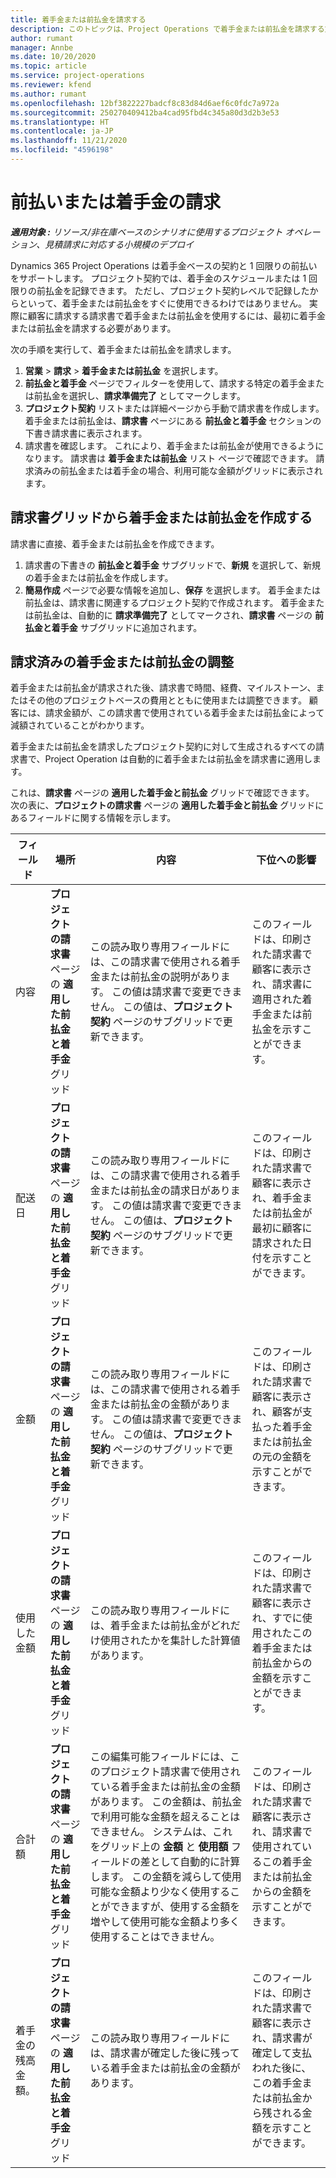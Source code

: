```yaml
---
title: 着手金または前払金を請求する
description: このトピックは、Project Operations で着手金または前払金を請求する方法について説明します。
author: rumant
manager: Annbe
ms.date: 10/20/2020
ms.topic: article
ms.service: project-operations
ms.reviewer: kfend
ms.author: rumant
ms.openlocfilehash: 12bf3822227badcf8c83d84d6aef6c0fdc7a972a
ms.sourcegitcommit: 250270409412ba4cad95fbd4c345a80d3d2b3e53
ms.translationtype: HT
ms.contentlocale: ja-JP
ms.lasthandoff: 11/21/2020
ms.locfileid: "4596198"
---
```

# <a name="invoice-a-retainer-or-an-advance"></a>前払いまたは着手金の請求

_**適用対象 :** リソース/非在庫ベースのシナリオに使用するプロジェクト オペレーション、見積請求に対応する小規模のデプロイ_

Dynamics 365 Project Operations は着手金ベースの契約と 1 回限りの前払いをサポートします。 プロジェクト契約では、着手金のスケジュールまたは 1 回限りの前払金を記録できます。 ただし、プロジェクト契約レベルで記録したからといって、着手金または前払金をすぐに使用できるわけではありません。 実際に顧客に請求する請求書で着手金または前払金を使用するには、最初に着手金または前払金を請求する必要があります。

次の手順を実行して、着手金または前払金を請求します。

1. **営業** > **請求** > **着手金または前払金** を選択します。 
2. **前払金と着手金** ページでフィルターを使用して、請求する特定の着手金または前払金を選択し、**請求準備完了** としてマークします。
3. **プロジェクト契約** リストまたは詳細ページから手動で請求書を作成します。 着手金または前払金は、**請求書** ページにある **前払金と着手金** セクションの下書き請求書に表示されます。
4. 請求書を確認します。 これにより、着手金または前払金が使用できるようになります。 請求書は **着手金または前払金** リスト ページで確認できます。 請求済みの前払金または着手金の場合、利用可能な金額がグリッドに表示されます。

## <a name="create-a-retainer-or-advance-from-the-invoice-grid"></a>請求書グリッドから着手金または前払金を作成する

請求書に直接、着手金または前払金を作成できます。

1. 請求書の下書きの **前払金と着手金** サブグリッドで、**新規** を選択して、新規の着手金または前払金を作成します。 
2. **簡易作成** ページで必要な情報を追加し、**保存** を選択します。 着手金または前払金は、請求書に関連するプロジェクト契約で作成されます。 着手金または前払金は、自動的に **請求準備完了** としてマークされ、**請求書** ページの **前払金と着手金** サブグリッドに追加されます。

## <a name="reconcile-an-invoiced-retainer-or-advance"></a>請求済みの着手金または前払金の調整

着手金または前払金が請求された後、請求書で時間、経費、マイルストーン、またはその他のプロジェクトベースの費用とともに使用または調整できます。 顧客には、請求金額が、この請求書で使用されている着手金または前払金によって減額されていることがわかります。

着手金または前払金を請求したプロジェクト契約に対して生成されるすべての請求書で、Project Operation は自動的に着手金または前払金を請求書に適用します。

これは、**請求書** ページの **適用した着手金と前払金** グリッドで確認できます。 次の表に、**プロジェクトの請求書** ページの **適用した着手金と前払金** グリッドにあるフィールドに関する情報を示します。

| フィールド | 場所 | 内容 | 下位への影響 |
| --- | --- | --- | --- |
| 内容 | **プロジェクトの請求書** ページの **適用した前払金と着手金** グリッド |この読み取り専用フィールドには、この請求書で使用される着手金または前払金の説明があります。 この値は請求書で変更できません。 この値は、**プロジェクト契約** ページのサブグリッドで更新できます。 | このフィールドは、印刷された請求書で顧客に表示され、請求書に適用された着手金または前払金を示すことができます。 |
| 配送日 | **プロジェクトの請求書** ページの **適用した前払金と着手金** グリッド  | この読み取り専用フィールドには、この請求書で使用される着手金または前払金の請求日があります。 この値は請求書で変更できません。 この値は、**プロジェクト契約** ページのサブグリッドで更新できます。 | このフィールドは、印刷された請求書で顧客に表示され、着手金または前払金が最初に顧客に請求された日付を示すことができます。 |
| 金額 | **プロジェクトの請求書** ページの **適用した前払金と着手金** グリッド  | この読み取り専用フィールドには、この請求書で使用される着手金または前払金の金額があります。 この値は請求書で変更できません。 この値は、**プロジェクト契約** ページのサブグリッドで更新できます。 | このフィールドは、印刷された請求書で顧客に表示され、顧客が支払った着手金または前払金の元の金額を示すことができます。 |
| 使用した金額 | **プロジェクトの請求書** ページの **適用した前払金と着手金** グリッド  | この読み取り専用フィールドには、着手金または前払金がどれだけ使用されたかを集計した計算値があります。 | このフィールドは、印刷された請求書で顧客に表示され、すでに使用されたこの着手金または前払金からの金額を示すことができます。 |
| 合計額 | **プロジェクトの請求書** ページの **適用した前払金と着手金** グリッド  | この編集可能フィールドには、このプロジェクト請求書で使用されている着手金または前払金の金額があります。 この金額は、前払金で利用可能な金額を超えることはできません。 システムは、これをグリッド上の **金額** と **使用額** フィールドの差として自動的に計算します。 この金額を減らして使用可能な金額より少なく使用することができますが、使用する金額を増やして使用可能な金額より多く使用することはできません。 | このフィールドは、印刷された請求書で顧客に表示され、請求書で使用されているこの着手金または前払金からの金額を示すことができます。 |
| 着手金の残高金額。 | **プロジェクトの請求書** ページの **適用した前払金と着手金** グリッド  | この読み取り専用フィールドには、請求書が確定した後に残っている着手金または前払金の金額があります。 | このフィールドは、印刷された請求書で顧客に表示され、請求書が確定して支払われた後に、この着手金または前払金から残される金額を示すことができます。 |
